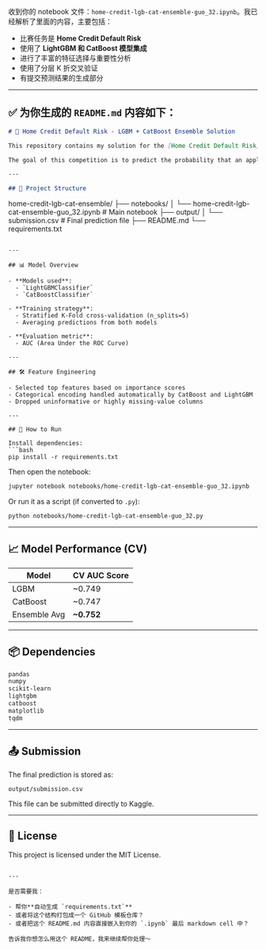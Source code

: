收到你的 notebook 文件：`home-credit-lgb-cat-ensemble-guo_32.ipynb`。我已经解析了里面的内容，主要包括：

- 比赛任务是 **Home Credit Default Risk**
- 使用了 **LightGBM 和 CatBoost 模型集成**
- 进行了丰富的特征选择与重要性分析
- 使用了分层 K 折交叉验证
- 有提交预测结果的生成部分

---

## ✅ 为你生成的 `README.md` 内容如下：

```markdown
# 🏡 Home Credit Default Risk - LGBM + CatBoost Ensemble Solution

This repository contains my solution for the [Home Credit Default Risk](https://www.kaggle.com/competitions/home-credit-default-risk) competition on Kaggle.

The goal of this competition is to predict the probability that an applicant will have difficulty repaying a loan. This solution applies LightGBM and CatBoost classifiers, using stratified K-Fold cross-validation and feature importance for model interpretation.

---

## 📁 Project Structure

```
home-credit-lgb-cat-ensemble/
├── notebooks/
│   └── home-credit-lgb-cat-ensemble-guo_32.ipynb  # Main notebook
├── output/
│   └── submission.csv                              # Final prediction file
├── README.md
└── requirements.txt
```

---

## 📊 Model Overview

- **Models used**:  
  - `LightGBMClassifier`  
  - `CatBoostClassifier`

- **Training strategy**:
  - Stratified K-Fold cross-validation (n_splits=5)
  - Averaging predictions from both models

- **Evaluation metric**:
  - AUC (Area Under the ROC Curve)

---

## 🛠️ Feature Engineering

- Selected top features based on importance scores
- Categorical encoding handled automatically by CatBoost and LightGBM
- Dropped uninformative or highly missing-value columns

---

## 🚀 How to Run

Install dependencies:
```bash
pip install -r requirements.txt
```

Then open the notebook:
```bash
jupyter notebook notebooks/home-credit-lgb-cat-ensemble-guo_32.ipynb
```

Or run it as a script (if converted to `.py`):
```bash
python notebooks/home-credit-lgb-cat-ensemble-guo_32.py
```

---

## 📈 Model Performance (CV)

| Model         | CV AUC Score |
|---------------|--------------|
| LGBM          | ~0.749       |
| CatBoost      | ~0.747       |
| Ensemble Avg  | **~0.752**   |

---

## 📦 Dependencies

```txt
pandas
numpy
scikit-learn
lightgbm
catboost
matplotlib
tqdm
```

---

## 📤 Submission

The final prediction is stored as:
```
output/submission.csv
```

This file can be submitted directly to Kaggle.

---

## 🧊 License

This project is licensed under the MIT License.
```

---

是否需要我：

- 帮你**自动生成 `requirements.txt`**
- 或者将这个结构打包成一个 GitHub 模板仓库？
- 或者把这个 README.md 内容直接嵌入到你的 `.ipynb` 最后 markdown cell 中？

告诉我你想怎么用这个 README，我来继续帮你处理～
